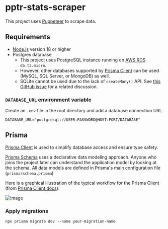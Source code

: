 # pptr-stats-scraper

This project uses [Puppeteer](https://pptr.dev/) to scrape data.

## Requirements

- [Node.js](https://nodejs.org/) version 18 or higher
- Postgres database
  - This project uses PostgreSQL instance running on [AWS RDS](https://aws.amazon.com/rds/) `db.t3.micro`.
  - However, other databases supported by [Prisma Client](https://www.prisma.io/client) can be used (MySQL, SQL Server, or MongoDB) as well.
  - SQLite cannot be used due to the lack of `createMany()` API. See [this GitHub issue](https://github.com/prisma/prisma/issues/10710) for a related discussion.

### `DATABASE_URL` environment variable

Create an `.env` file in the root directory and add a database connection URL.

```
DATABASE_URL="postgresql://USER:PASSWORD@HOST:PORT/DATABASE"
```

## Prisma

[Prisma Client](https://www.prisma.io/client) is used to simplify database access and ensure type safety.

[Prisma Schema](https://www.prisma.io/client) uses a declarative data modeling approach. Anyone who joins the project later can understand the application model by looking at the schema. All data models are defined in Prisma's main configuration file (`prisma/schema.prisma`)

Here is a graphical illustration of the typical workflow for the Prisma Client (from [Prisma Client docs](https://www.prisma.io/docs/concepts/components/prisma-client/working-with-prismaclient/generating-prisma-client)):

![image](https://user-images.githubusercontent.com/1064036/229275903-c3006f99-fc48-4ce7-97a4-306f0dea3c09.png)

### Apply migrations

```
npx prisma migrate dev --name your-migration-name
```
